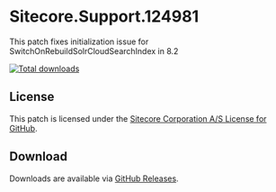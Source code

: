 # Sitecore.Support.124981
This patch fixes initialization issue for SwitchOnRebuildSolrCloudSearchIndex in 8.2

[![Total downloads](https://img.shields.io/github/downloads/SitecoreSupport/Sitecore.Support.124981/total.svg)](https://github.com/SitecoreSupport/Sitecore.Support.124981/releases)

## License  
This patch is licensed under the [Sitecore Corporation A/S License for GitHub](https://github.com/sitecoresupport/Sitecore.Support.124981/blob/master/LICENSE).  

## Download  
Downloads are available via [GitHub Releases](https://github.com/sitecoresupport/Sitecore.Support.124981/releases).  
